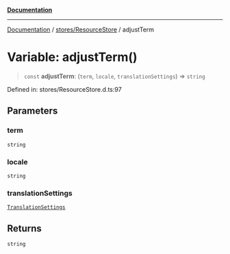 [**Documentation**](../../../index.md)

***

[Documentation](../../../index.md) / [stores/ResourceStore](../index.md) / adjustTerm

# Variable: adjustTerm()

> `const` **adjustTerm**: (`term`, `locale`, `translationSettings`) => `string`

Defined in: stores/ResourceStore.d.ts:97

## Parameters

### term

`string`

### locale

`string`

### translationSettings

[`TranslationSettings`](../interfaces/TranslationSettings.md)

## Returns

`string`
